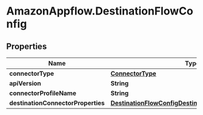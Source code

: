 # AmazonAppflow.DestinationFlowConfig

## Properties

Name | Type | Description | Notes
------------ | ------------- | ------------- | -------------
**connectorType** | [**ConnectorType**](ConnectorType.md) |  | 
**apiVersion** | **String** |  | [optional] 
**connectorProfileName** | **String** |  | [optional] 
**destinationConnectorProperties** | [**DestinationFlowConfigDestinationConnectorProperties**](DestinationFlowConfigDestinationConnectorProperties.md) |  | 


